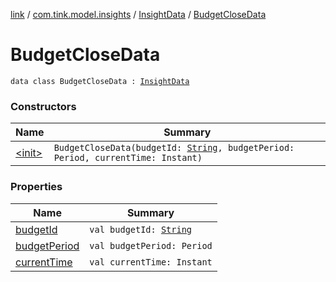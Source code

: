 [link](../../../index.md) / [com.tink.model.insights](../../index.md) / [InsightData](../index.md) / [BudgetCloseData](./index.md)

# BudgetCloseData

`data class BudgetCloseData : `[`InsightData`](../index.md)

### Constructors

| Name | Summary |
|---|---|
| [&lt;init&gt;](-init-.md) | `BudgetCloseData(budgetId: `[`String`](https://kotlinlang.org/api/latest/jvm/stdlib/kotlin/-string/index.html)`, budgetPeriod: Period, currentTime: Instant)` |

### Properties

| Name | Summary |
|---|---|
| [budgetId](budget-id.md) | `val budgetId: `[`String`](https://kotlinlang.org/api/latest/jvm/stdlib/kotlin/-string/index.html) |
| [budgetPeriod](budget-period.md) | `val budgetPeriod: Period` |
| [currentTime](current-time.md) | `val currentTime: Instant` |
